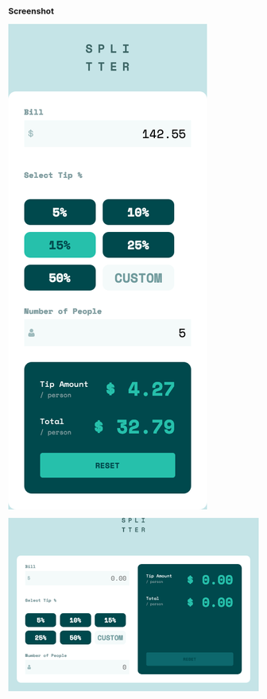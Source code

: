 ### Screenshot

![](./images/Screenshot%202024-12-13%20at%2023-08-24%20Frontend%20Mentor%20Tip%20calculator%20app.png)

![](./images/Screenshot%202024-12-13%20at%2023-09-12%20Frontend%20Mentor%20Tip%20calculator%20app.png)
